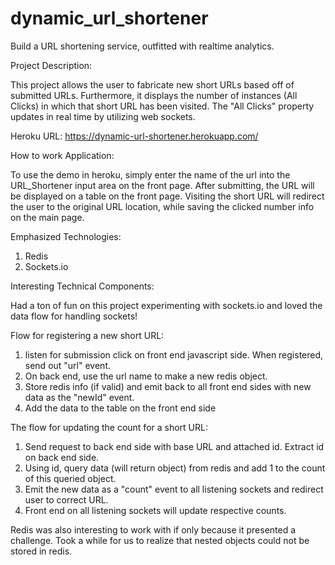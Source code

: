 # dynamic_url_shortener
Build a URL shortening service, outfitted with realtime analytics.

Project Description:

This project allows the user to fabricate new short URLs based off of submitted URLs. Furthermore, it displays the number of instances (All Clicks) in which that short URL has been visited. The "All Clicks" property updates in real time by utilizing web sockets.

Heroku URL: https://dynamic-url-shortener.herokuapp.com/

How to work Application:

To use the demo in heroku, simply enter the name of the url into the URL_Shortener input area on the front page. After submitting, the URL will be displayed on a table on the front page. Visiting the short URL will redirect the user to the original URL location, while saving the clicked number info on the main page.

Emphasized Technologies:
  1. Redis
  2. Sockets.io

Interesting Technical Components:

Had a ton of fun on this project experimenting with sockets.io and loved the data flow for handling sockets!

Flow for registering a new short URL:
  1. listen for submission click on front end javascript side. When registered, send out "url" event.
  2. On back end, use the url name to make a new redis object.
  3. Store redis info (if valid) and emit back to all front end sides with new data as the "newId" event.
  4. Add the data to the table on the front end side

The flow for updating the count for a short URL:
  1. Send request to back end side with base URL and attached id. Extract id on back end side.
  2. Using id, query data (will return object) from redis and add 1 to the count of this queried object.
  3. Emit the new data as a "count" event to all listening sockets and redirect user to correct URL.
  4. Front end on all listening sockets will update respective counts.

Redis was also interesting to work with if only because it presented a challenge. Took a while for us to realize that nested objects could not be stored in redis.
